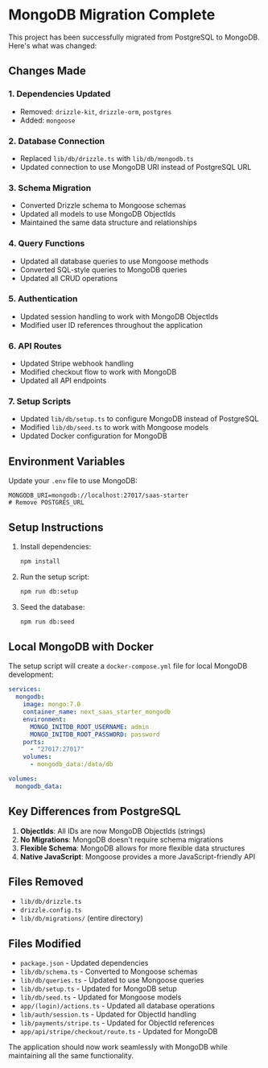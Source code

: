 # MongoDB Migration Complete

This project has been successfully migrated from PostgreSQL to MongoDB. Here's what was changed:

## Changes Made

### 1. Dependencies Updated
- Removed: `drizzle-kit`, `drizzle-orm`, `postgres`
- Added: `mongoose`

### 2. Database Connection
- Replaced `lib/db/drizzle.ts` with `lib/db/mongodb.ts`
- Updated connection to use MongoDB URI instead of PostgreSQL URL

### 3. Schema Migration
- Converted Drizzle schema to Mongoose schemas
- Updated all models to use MongoDB ObjectIds
- Maintained the same data structure and relationships

### 4. Query Functions
- Updated all database queries to use Mongoose methods
- Converted SQL-style queries to MongoDB queries
- Updated all CRUD operations

### 5. Authentication
- Updated session handling to work with MongoDB ObjectIds
- Modified user ID references throughout the application

### 6. API Routes
- Updated Stripe webhook handling
- Modified checkout flow to work with MongoDB
- Updated all API endpoints

### 7. Setup Scripts
- Updated `lib/db/setup.ts` to configure MongoDB instead of PostgreSQL
- Modified `lib/db/seed.ts` to work with Mongoose models
- Updated Docker configuration for MongoDB

## Environment Variables

Update your `.env` file to use MongoDB:

```env
MONGODB_URI=mongodb://localhost:27017/saas-starter
# Remove POSTGRES_URL
```

## Setup Instructions

1. Install dependencies:
   ```bash
   npm install
   ```

2. Run the setup script:
   ```bash
   npm run db:setup
   ```

3. Seed the database:
   ```bash
   npm run db:seed
   ```

## Local MongoDB with Docker

The setup script will create a `docker-compose.yml` file for local MongoDB development:

```yaml
services:
  mongodb:
    image: mongo:7.0
    container_name: next_saas_starter_mongodb
    environment:
      MONGO_INITDB_ROOT_USERNAME: admin
      MONGO_INITDB_ROOT_PASSWORD: password
    ports:
      - "27017:27017"
    volumes:
      - mongodb_data:/data/db

volumes:
  mongodb_data:
```

## Key Differences from PostgreSQL

1. **ObjectIds**: All IDs are now MongoDB ObjectIds (strings)
2. **No Migrations**: MongoDB doesn't require schema migrations
3. **Flexible Schema**: MongoDB allows for more flexible data structures
4. **Native JavaScript**: Mongoose provides a more JavaScript-friendly API

## Files Removed
- `lib/db/drizzle.ts`
- `drizzle.config.ts`
- `lib/db/migrations/` (entire directory)

## Files Modified
- `package.json` - Updated dependencies
- `lib/db/schema.ts` - Converted to Mongoose schemas
- `lib/db/queries.ts` - Updated to use Mongoose queries
- `lib/db/setup.ts` - Updated for MongoDB setup
- `lib/db/seed.ts` - Updated for Mongoose models
- `app/(login)/actions.ts` - Updated all database operations
- `lib/auth/session.ts` - Updated for ObjectId handling
- `lib/payments/stripe.ts` - Updated for ObjectId references
- `app/api/stripe/checkout/route.ts` - Updated for MongoDB

The application should now work seamlessly with MongoDB while maintaining all the same functionality.
